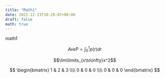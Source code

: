 ```yaml
---
title: "Math1"
date: 2021-12-23T10:28:07+08:00
draft: false
math: true
---
```

math1
<!--more-->
$$
AveP = \int_0^1 p(r) dr
$$

$$\lim\limits_{x\to\infty}x^2$$

$$
\begin{bmatrix} 
1 & 2 & 3  \\\\
 0 & 0 & 0 \\\\
 0 & 0 & 0  
\end{bmatrix}
$$

